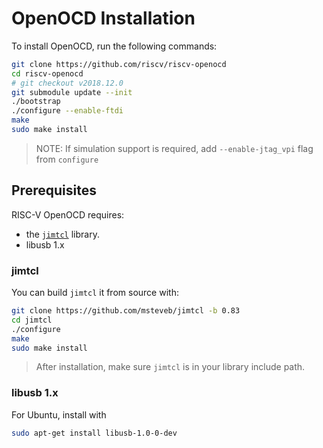 # OpenOCD Installation

To install OpenOCD,
run the following commands:
``` bash
git clone https://github.com/riscv/riscv-openocd
cd riscv-openocd
# git checkout v2018.12.0
git submodule update --init
./bootstrap
./configure --enable-ftdi
make
sudo make install
```
> NOTE: If simulation support is required, add `--enable-jtag_vpi` flag from `configure`

## Prerequisites
RISC-V OpenOCD requires:
* the [`jimtcl`](https://github.com/msteveb/jimtcl) library.
* libusb 1.x

### jimtcl 

You can build `jimtcl` it from source with:
``` bash
git clone https://github.com/msteveb/jimtcl -b 0.83
cd jimtcl
./configure
make
sudo make install
```

> After installation, make sure `jimtcl` is in your library include path.

### libusb 1.x
For Ubuntu, install with
``` bash
sudo apt-get install libusb-1.0-0-dev
```
